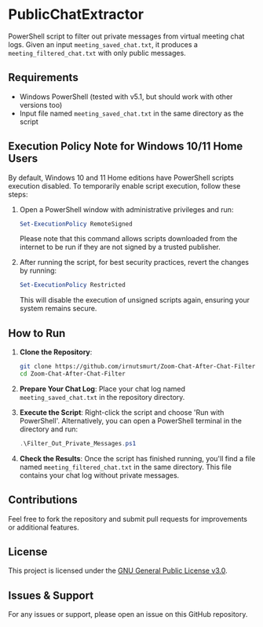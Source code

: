 # PublicChatExtractor

PowerShell script to filter out private messages from virtual meeting chat logs. Given an input `meeting_saved_chat.txt`, it produces a `meeting_filtered_chat.txt` with only public messages.

## Requirements

- Windows PowerShell (tested with v5.1, but should work with other versions too)
- Input file named `meeting_saved_chat.txt` in the same directory as the script

## Execution Policy Note for Windows 10/11 Home Users

By default, Windows 10 and 11 Home editions have PowerShell scripts execution disabled. To temporarily enable script execution, follow these steps:

1. Open a PowerShell window with administrative privileges and run:
    ```powershell
    Set-ExecutionPolicy RemoteSigned
    ```

    Please note that this command allows scripts downloaded from the internet to be run if they are not signed by a trusted publisher.

2. After running the script, for best security practices, revert the changes by running:
    ```powershell
    Set-ExecutionPolicy Restricted
    ```

    This will disable the execution of unsigned scripts again, ensuring your system remains secure.
   
## How to Run

1. **Clone the Repository**:
    ```bash
    git clone https://github.com/irnutsmurt/Zoom-Chat-After-Chat-Filter.git
    cd Zoom-Chat-After-Chat-Filter
    ```

2. **Prepare Your Chat Log**: Place your chat log named `meeting_saved_chat.txt` in the repository directory.

3. **Execute the Script**: Right-click the script and choose 'Run with PowerShell'. Alternatively, you can open a PowerShell terminal in the directory and run:
    ```powershell
    .\Filter_Out_Private_Messages.ps1
    ```

4. **Check the Results**: Once the script has finished running, you'll find a file named `meeting_filtered_chat.txt` in the same directory. This file contains your chat log without private messages.

## Contributions

Feel free to fork the repository and submit pull requests for improvements or additional features.

## License

This project is licensed under the [GNU General Public License v3.0](LICENSE).

## Issues & Support

For any issues or support, please open an issue on this GitHub repository.
